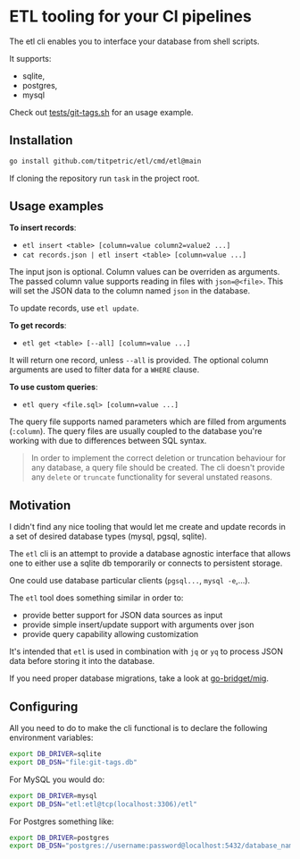 # ETL tooling for your CI pipelines

The etl cli enables you to interface your database from shell scripts.

It supports:

- sqlite,
- postgres,
- mysql

Check out [tests/git-tags.sh](./tests/git-tags.sh) for an usage example.

## Installation

```bash
go install github.com/titpetric/etl/cmd/etl@main
```

If cloning the repository run `task` in the project root.

## Usage examples

**To insert records**:

- `etl insert <table> [column=value column2=value2 ...]`
- `cat records.json | etl insert <table> [column=value ...]`

The input json is optional. Column values can be overriden as arguments.
The passed column value supports reading in files with `json=@<file>`.
This will set the JSON data to the column named `json` in the database.

To update records, use `etl update`.

**To get records**:

- `etl get <table> [--all] [column=value ...]`

It will return one record, unless `--all` is provided. The optional
column arguments are used to filter data for a `WHERE` clause.

**To use custom queries**:

- `etl query <file.sql> [column=value ...]`

The query file supports named parameters which are filled from arguments
(`:column`). The query files are usually coupled to the database you're
working with due to differences between SQL syntax.

> In order to implement the correct deletion or truncation behaviour for
> any database, a query file should be created. The cli doesn't provide
> any `delete` or `truncate` functionality for several unstated reasons.

## Motivation

I didn't find any nice tooling that would let me create and update
records in a set of desired database types (mysql, pgsql, sqlite).

The `etl` cli is an attempt to provide a database agnostic interface
that allows one to either use a sqlite db temporarily or connects to
persistent storage.

One could use database particular clients (`pgsql...`, `mysql -e`,...).

The `etl` tool does something similar in order to:

- provide better support for JSON data sources as input
- provide simple insert/update support with arguments over json
- provide query capability allowing customization

It's intended that `etl` is used in combination with `jq` or `yq` to
process JSON data before storing it into the database.

If you need proper database migrations, take a look at
[go-bridget/mig](https://github.com/go-bridget/mig).

## Configuring

All you need to do to make the cli functional is to declare the
following environment variables:

```bash
export DB_DRIVER=sqlite
export DB_DSN="file:git-tags.db"
```

For MySQL you would do:

```bash
export DB_DRIVER=mysql
export DB_DSN="etl:etl@tcp(localhost:3306)/etl"
```

For Postgres something like:

```bash
export DB_DRIVER=postgres
export DB_DSN="postgres://username:password@localhost:5432/database_name"
```
